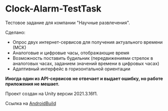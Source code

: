 # Clock-Alarm-TestTask

Тестовое задание для компании "Научные развлечения".

Сделано:
- Опрос двух интернет-сервисов для получения актуального времени (МСК)
- Аналоговые и цифровые часы, отображающие время
- Возможность поставить будильник (передвижениями стрелок в аналоговых часах, заданием значений времени в цифровых часах)
- Адаптивный интерфейс в горизонтальной ориентации

**Иногда один из API-сервисов не отвечает и выдает ошибку, но работе приложения не мешает.**

Проект создан на Unity версии 2021.3.16f1. 

Ссылка на [AndroidBuild](https://drive.google.com/file/d/1oeJ-IMkgXLdYetq0bXqS-gN2Yiiho1PM/view?usp=sharing)
